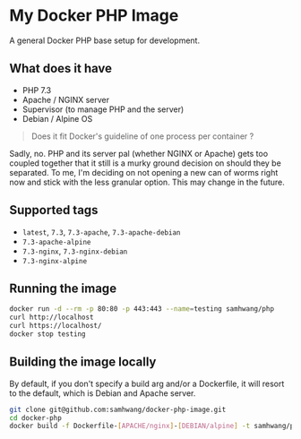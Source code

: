 # My Docker PHP Image

A general Docker PHP base setup for development.

## What does it have

- PHP 7.3
- Apache / NGINX server
- Supervisor (to manage PHP and the server)
- Debian / Alpine OS

> Does it fit Docker's guideline of one process per container ?

Sadly, no. PHP and its server pal (whether NGINX or Apache) gets
too coupled together that it still is a murky ground decision on
should they be separated. To me, I'm deciding on not opening a new
can of worms right now and stick with the less granular option.
This may change in the future.

## Supported tags

- `latest`, `7.3`, `7.3-apache`, `7.3-apache-debian`
- `7.3-apache-alpine`
- `7.3-nginx`, `7.3-nginx-debian`
- `7.3-nginx-alpine`

## Running the image

```bash
docker run -d --rm -p 80:80 -p 443:443 --name=testing samhwang/php
curl http://localhost
curl https://localhost/
docker stop testing
```

## Building the image locally

By default, if you don't specify a build arg and/or a Dockerfile, it
will resort to the default, which is Debian and Apache server.

```bash
git clone git@github.com:samhwang/docker-php-image.git
cd docker-php
docker build -f Dockerfile-[APACHE/nginx]-[DEBIAN/alpine] -t samhwang/php:latest .
```
